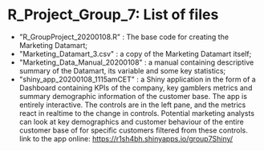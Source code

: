 # R_Project_Group_7: List of files
-	"R_GroupProject_20200108.R" : The base code for creating the Marketing Datamart;
- "Marketing_Datamart_3.csv" : a copy of the Marketing Datamart itself;
-	"Marketing_Data_Manual_20200108" : a manual containing descriptive summary of the Datamart, its variable and some key statistics;  
-	"shiny_app_20200108_1115amCET" : a Shiny application in the form of a Dashboard containing KPIs of the company, key gamblers metrics and summary demographic information of the customer base. The app is entirely interactive. The controls are in the left pane, and the metrics react in realtime to the change in controls. Potential marketing analysts can look at key demographics and customer behaviour of the entire customer base of for specific customers filtered from these controls. 
link to the app online: https://r1sh4bh.shinyapps.io/group7Shiny/
